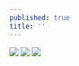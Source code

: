 ```yaml
---
published: true
title: ''
---
```

![]({{site.baseurl}}/assets/gigi%20dag%201.jpg)
![]({{site.baseurl}}/assets/gigi-dag-2.jpg)
![]({{site.baseurl}}/assets/gigi%20dag%203.jpg)

